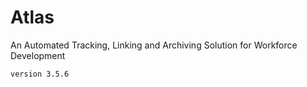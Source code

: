 # Atlas

An Automated Tracking, Linking and Archiving Solution for Workforce Development


```
version 3.5.6
```
